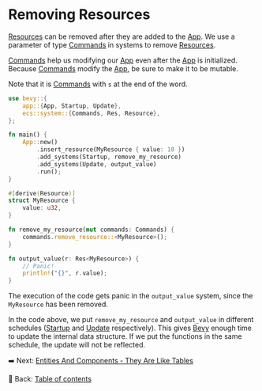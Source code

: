 # Removing Resources

[Resources](https://docs.rs/bevy/latest/bevy/ecs/system/trait.Resource.html) can be removed after they are added to the [App](https://docs.rs/bevy/latest/bevy/app/struct.App.html).
We use a parameter of type [Commands](https://docs.rs/bevy/latest/bevy/ecs/system/struct.Commands.html) in systems to remove [Resources](https://docs.rs/bevy/latest/bevy/ecs/system/trait.Resource.html).

[Commands](https://docs.rs/bevy/latest/bevy/ecs/system/struct.Commands.html) help us modifying our [App](https://docs.rs/bevy/latest/bevy/app/struct.App.html) even after the [App](https://docs.rs/bevy/latest/bevy/app/struct.App.html) is initialized.
Because [Commands](https://docs.rs/bevy/latest/bevy/ecs/system/struct.Commands.html) modify the [App](https://docs.rs/bevy/latest/bevy/app/struct.App.html), be sure to make it to be mutable.

Note that it is [Commands](https://docs.rs/bevy/latest/bevy/ecs/system/struct.Commands.html) with `s` at the end of the word.

```rust
use bevy::{
    app::{App, Startup, Update},
    ecs::system::{Commands, Res, Resource},
};

fn main() {
    App::new()
        .insert_resource(MyResource { value: 10 })
        .add_systems(Startup, remove_my_resource)
        .add_systems(Update, output_value)
        .run();
}

#[derive(Resource)]
struct MyResource {
    value: u32,
}

fn remove_my_resource(mut commands: Commands) {
    commands.remove_resource::<MyResource>();
}

fn output_value(r: Res<MyResource>) {
    // Panic!
    println!("{}", r.value);
}
```

The execution of the code gets panic in the `output_value` system, since the `MyResource` has been removed.

In the code above, we put `remove_my_resource` and `output_value` in different schedules ([Startup](https://docs.rs/bevy/latest/bevy/app/struct.Startup.html) and [Update](https://docs.rs/bevy/latest/bevy/app/struct.Update.html) respectively).
This gives [Bevy](https://bevyengine.org/) enough time to update the internal data structure.
If we put the functions in the same schedule, the update will not be reflected.

:arrow_right:  Next: [Entities And Components - They Are Like Tables](./they_are_like_tables.md)

:blue_book: Back: [Table of contents](./../README.md)
